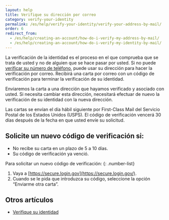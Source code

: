 ```yaml
---
layout: help
title: Verifique su dirección por correo
category: verify-your-identity
permalink: /es/help/verify-your-identity/verify-your-address-by-mail/
order: 6
redirect_from:
  - /es/help/creating-an-account/how-do-i-verify-my-address-by-mail/
  - /es/help/creating-an-account/how-do-i-verify-my-identity-by-mail/
---
```


La verificación de la identidad es el proceso en el que comprueba que se trata de usted y no de alguien que se hace pasar por usted.  Si no puede [verificar su número de teléfono](/help/verify-your-identity/phone-number/), puede usar su dirección para hacer la verificación por correo. Recibirá una carta por correo con un código de verificación para terminar la verificación de su identidad.

Enviaremos la carta a una dirección que hayamos verificado y asociado con usted. Si necesita cambiar esta dirección, necesitará efectuar de nuevo la verificación de su identidad con la nueva dirección.

Las cartas se envían el día hábil siguiente por First-Class Mail del Servicio Postal de los Estados Unidos (USPS). El código de verificación vencerá 30 días después de la fecha en que usted envíe su solicitud.

## Solicite un nuevo código de verificación si:

* No recibe su carta en un plazo de 5 a 10 días.
* Su código de verificación ya venció.

Para solicitar un nuevo código de verificación:
{: .number-list}
1. Vaya a [https://secure.login.gov](https://secure.login.gov/).
2. Cuando se le pida que introduzca su código, seleccione la opción “Enviarme otra carta”.

## Otros artículos
- [Verifique su identidad](/help/verify-your-identity/how-to-verify-your-identity/)